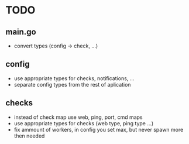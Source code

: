 # TODO #

## main.go

- convert types (config -> check, ...)

## config

- use appropriate types for checks, notifications, ...
- separate config types from the rest of aplication

## checks

- instead of check map use web, ping, port, cmd maps
- use appropriate types for checks (web type, ping type ...)
- fix ammount of workers, in config you set max, but never spawn more then needed

